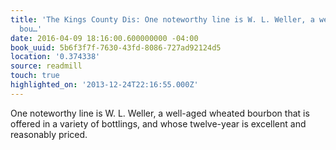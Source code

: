```yaml
---
title: 'The Kings County Dis: One noteworthy line is W. L. Weller, a well-aged wheated
  bou…'
date: 2016-04-09 18:16:00.600000000 -04:00
book_uuid: 5b6f3f7f-7630-43fd-8086-727ad92124d5
location: '0.374338'
source: readmill
touch: true
highlighted_on: '2013-12-24T22:16:55.000Z'
---
```


One noteworthy line is W. L. Weller, a well-aged wheated bourbon that is offered in a variety of bottlings, and whose twelve-year is excellent and reasonably priced.